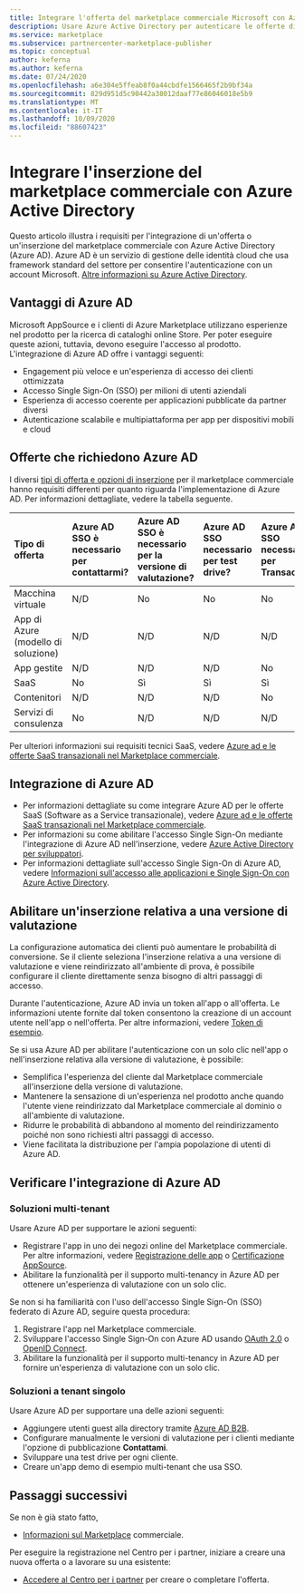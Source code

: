 ```yaml
---
title: Integrare l'offerta del marketplace commerciale Microsoft con Azure Active Directory
description: Usare Azure Active Directory per autenticare le offerte di Microsoft AppSource e Azure Marketplace.
ms.service: marketplace
ms.subservice: partnercenter-marketplace-publisher
ms.topic: conceptual
author: keferna
ms.author: keferna
ms.date: 07/24/2020
ms.openlocfilehash: a6e304e5ffeab8f0a44cbdfe1566465f2b9bf34a
ms.sourcegitcommit: 829d951d5c90442a38012daaf77e86046018e5b9
ms.translationtype: MT
ms.contentlocale: it-IT
ms.lasthandoff: 10/09/2020
ms.locfileid: "88607423"
---
```

# <a name="integrate-your-commercial-marketplace-listing-with-azure-active-directory"></a>Integrare l'inserzione del marketplace commerciale con Azure Active Directory

 Questo articolo illustra i requisiti per l'integrazione di un'offerta o un'inserzione del marketplace commerciale con Azure Active Directory (Azure AD). Azure AD è un servizio di gestione delle identità cloud che usa framework standard del settore per consentire l'autenticazione con un account Microsoft. [Altre informazioni su Azure Active Directory](https://azure.microsoft.com/services/active-directory).

## <a name="azure-ad-benefits"></a>Vantaggi di Azure AD

Microsoft AppSource e i clienti di Azure Marketplace utilizzano esperienze nel prodotto per la ricerca di cataloghi online Store. Per poter eseguire queste azioni, tuttavia, devono eseguire l'accesso al prodotto. L'integrazione di Azure AD offre i vantaggi seguenti:

- Engagement più veloce e un'esperienza di accesso dei clienti ottimizzata
- Accesso Single Sign-On (SSO) per milioni di utenti aziendali
- Esperienza di accesso coerente per applicazioni pubblicate da partner diversi
- Autenticazione scalabile e multipiattaforma per app per dispositivi mobili e cloud

## <a name="offers-that-require-azure-ad"></a>Offerte che richiedono Azure AD

I diversi [tipi di offerta e opzioni di inserzione](determine-your-listing-type.md) per il marketplace commerciale hanno requisiti differenti per quanto riguarda l'implementazione di Azure AD. Per informazioni dettagliate, vedere la tabella seguente.

| Tipo di offerta    | Azure AD SSO è necessario per contattarmi?  | Azure AD SSO è necessario per la versione di valutazione? | Azure AD SSO necessario per test drive?  | Azure AD SSO necessario per Transact |
| :------------------- | :-------------------|:-------------------|:-------------------|:-------------------|
| Macchina virtuale | N/D | No | No | No |
| App di Azure (modello di soluzione)  | N/D | N/D | N/D | N/D |
| App gestite  | N/D | N/D | N/D | No |
| SaaS  | No | Sì | Sì | Sì |
| Contenitori  | N/D | N/D | N/D | No |
| Servizi di consulenza  | No | N/D | N/D | N/D |

Per ulteriori informazioni sui requisiti tecnici SaaS, vedere [Azure ad e le offerte SaaS transazionali nel Marketplace commerciale](./azure-ad-saas.md).

## <a name="azure-ad-integration"></a>Integrazione di Azure AD

- Per informazioni dettagliate su come integrare Azure AD per le offerte SaaS (Software as a Service transazionale), vedere [Azure ad e le offerte SaaS transazionali nel Marketplace commerciale](./azure-ad-saas.md).
- Per informazioni su come abilitare l'accesso Single Sign-On mediante l'integrazione di Azure AD nell'inserzione, vedere [Azure Active Directory per sviluppatori](../active-directory/develop/index.yml).
- Per informazioni dettagliate sull'accesso Single Sign-On di Azure AD, vedere [Informazioni sull'accesso alle applicazioni e Single Sign-On con Azure Active Directory](../active-directory/manage-apps/what-is-single-sign-on.md).

## <a name="enable-a-trial-listing"></a>Abilitare un'inserzione relativa a una versione di valutazione

La configurazione automatica dei clienti può aumentare le probabilità di conversione. Se il cliente seleziona l'inserzione relativa a una versione di valutazione e viene reindirizzato all'ambiente di prova, è possibile configurare il cliente direttamente senza bisogno di altri passaggi di accesso.

Durante l'autenticazione, Azure AD invia un token all'app o all'offerta. Le informazioni utente fornite dal token consentono la creazione di un account utente nell'app o nell'offerta. Per altre informazioni, vedere [Token di esempio](../active-directory/develop/id-tokens.md).

Se si usa Azure AD per abilitare l'autenticazione con un solo clic nell'app o nell'inserzione relativa alla versione di valutazione, è possibile:

- Semplifica l'esperienza del cliente dal Marketplace commerciale all'inserzione della versione di valutazione.
- Mantenere la sensazione di un'esperienza nel prodotto anche quando l'utente viene reindirizzato dal Marketplace commerciale al dominio o all'ambiente di valutazione.
- Ridurre le probabilità di abbandono al momento del reindirizzamento poiché non sono richiesti altri passaggi di accesso.
- Viene facilitata la distribuzione per l'ampia popolazione di utenti di Azure AD.

## <a name="verify-azure-ad-integration"></a>Verificare l'integrazione di Azure AD

### <a name="multitenant-solutions"></a>Soluzioni multi-tenant

Usare Azure AD per supportare le azioni seguenti:

- Registrare l'app in uno dei negozi online del Marketplace commerciale. Per altre informazioni, vedere [Registrazione delle app](../active-directory/develop/quickstart-register-app.md) o [Certificazione AppSource](../active-directory/azuread-dev/howto-get-appsource-certified.md).
- Abilitare la funzionalità per il supporto multi-tenancy in Azure AD per ottenere un'esperienza di valutazione con un solo clic.

Se non si ha familiarità con l'uso dell'accesso Single Sign-On (SSO) federato di Azure AD, seguire questa procedura:

1. Registrare l'app nel Marketplace commerciale.
1. Sviluppare l'accesso Single Sign-On con Azure AD usando [OAuth 2.0](../active-directory/azuread-dev/v1-protocols-oauth-code.md) o [OpenID Connect](../active-directory/azuread-dev/v1-protocols-openid-connect-code.md).
1. Abilitare la funzionalità per il supporto multi-tenancy in Azure AD per fornire un'esperienza di valutazione con un solo clic.

### <a name="single-tenant-solutions"></a>Soluzioni a tenant singolo

Usare Azure AD per supportare una delle azioni seguenti:

- Aggiungere utenti guest alla directory tramite [Azure AD B2B](../active-directory/b2b/what-is-b2b.md).
- Configurare manualmente le versioni di valutazione per i clienti mediante l'opzione di pubblicazione **Contattami**.
- Sviluppare una test drive per ogni cliente.
- Creare un'app demo di esempio multi-tenant che usa SSO.

## <a name="next-steps"></a>Passaggi successivi

Se non è già stato fatto, 

- [Informazioni sul Marketplace](https://azuremarketplace.microsoft.com/sell) commerciale.

Per eseguire la registrazione nel Centro per i partner, iniziare a creare una nuova offerta o a lavorare su una esistente:

- [Accedere al Centro per i partner](https://partner.microsoft.com/dashboard/account/v3/enrollment/introduction/partnership) per creare o completare l'offerta.

